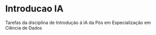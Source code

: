 # Introducao IA
Tarefas da disciplina de Introdução á IA da Pós em Especialização em Ciência de Dados 
